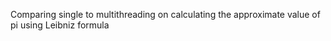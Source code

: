 Comparing single to multithreading on calculating the approximate value of pi using Leibniz formula

